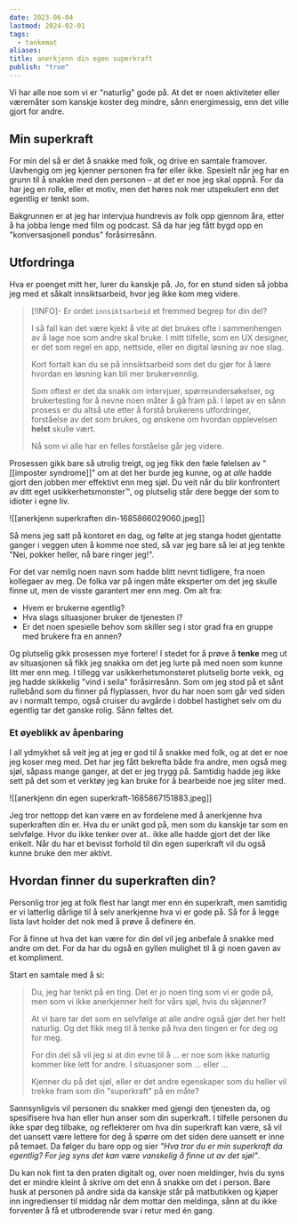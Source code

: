 ```yaml
---
date: 2023-06-04
lastmod: 2024-02-01
tags:
  - tankemat
aliases: 
title: anerkjenn din egen superkraft
publish: "true"
---
```

Vi har alle noe som vi er "naturlig" gode på. At det er noen aktiviteter eller væremåter som kanskje koster deg mindre, sånn energimessig, enn det ville gjort for andre.

## Min superkraft

For min del så er det å snakke med folk, og drive en samtale framover. Uavhengig om jeg kjenner personen fra før eller ikke. Spesielt når jeg har en grunn til å snakke med den personen – at det er noe jeg skal oppnå. For da har jeg en rolle, eller et motiv, men det høres nok mer utspekulert enn det egentlig er tenkt som.

Bakgrunnen er at jeg har intervjua hundrevis av folk opp gjennom åra, etter å ha jobba lenge med film og podcast. Så da har jeg fått bygd opp en "konversasjonell pondus" foråsirresånn.

## Utfordringa

Hva er poenget mitt her, lurer du kanskje på. Jo, for en stund siden så jobba jeg med et såkalt innsiktsarbeid, hvor jeg ikke kom meg videre.

> [!INFO]- Er ordet `innsiktsarbeid` et fremmed begrep for din del?
>
> I så fall kan det være kjekt å vite at det brukes ofte i sammenhengen av å lage noe som andre skal bruke. I mitt tilfelle, som en UX designer, er det som regel en app, nettside, eller en digital løsning av noe slag.
> 
> Kort fortalt kan du se på innsiktsarbeid som det du gjør for å lære hvordan en løsning kan bli mer brukervennlig. 
> 
> Som oftest er det da snakk om intervjuer, spørreundersøkelser, og brukertesting for å nevne noen måter å gå fram på. I løpet av en sånn prosess er du altså ute etter å forstå brukerens utfordringer, forståelse av det som brukes, og ønskene om hvordan opplevelsen **helst** skulle vært.
> 
> Nå som vi alle har en felles forståelse går jeg videre. 

Prosessen gikk bare så utrolig treigt, og jeg fikk den fæle følelsen av "[[imposter syndrome]]" om at det her burde jeg kunne, og at *alle* hadde gjort den jobben mer effektivt enn meg sjøl. Du veit når du blir konfrontert av ditt eget usikkerhetsmonster™, og plutselig står dere begge der som to idioter i egne liv.

![[anerkjenn superkraften din-1685866029060.jpeg]]

Så mens jeg satt på kontoret en dag, og følte at jeg stanga hodet gjentatte ganger i veggen uten å komme noe sted, så var jeg bare så lei at jeg tenkte "Nei, pokker heller, nå bare ringer jeg!". 

For det var nemlig noen navn som hadde blitt nevnt tidligere, fra noen kollegaer av meg. De folka var på ingen måte eksperter om det jeg skulle finne ut, men de visste garantert mer enn meg. Om alt fra:
- Hvem er brukerne egentlig?
- Hva slags situasjoner bruker de tjenesten i?
- Er det noen spesielle behov som skiller seg i stor grad fra en gruppe med brukere fra en annen?

Og plutselig gikk prosessen mye fortere! I stedet for å prøve å **tenke** meg ut av situasjonen så fikk jeg snakka om det jeg lurte på med noen som kunne litt mer enn meg. I tillegg var usikkerhetsmonsteret plutselig borte vekk, og jeg hadde skikkelig "vind i seila" foråsirresånn. Som om jeg stod på et sånt rullebånd som du finner på flyplassen, hvor du har noen som går ved siden av i normalt tempo, også cruiser du avgårde i dobbel hastighet selv om du egentlig tar det ganske rolig. Sånn føltes det.

### Et øyeblikk av åpenbaring

I all ydmykhet så veit jeg at jeg er god til å snakke med folk, og at det er noe jeg koser meg med. Det har jeg fått bekrefta både fra andre, men også meg sjøl, såpass mange ganger, at det er jeg trygg på. Samtidig hadde jeg ikke sett på det som et verktøy jeg kan bruke for å bearbeide noe jeg sliter med.

![[anerkjenn din egen superkraft-1685867151883.jpeg]]

Jeg tror nettopp det kan være en av fordelene med å anerkjenne hva superkraften din er. Hva du er unikt god på, men som du kanskje tar som en selvfølge. Hvor du ikke tenker over at.. ikke alle hadde gjort det der like enkelt. Når du har et bevisst forhold til din egen superkraft vil du også kunne bruke den mer aktivt.

## Hvordan finner du superkraften din?

Personlig tror jeg at folk flest har langt mer enn én superkraft, men samtidig er vi latterlig dårlige til å selv anerkjenne hva vi er gode på. Så for å legge lista lavt holder det nok med å prøve å definere én.

For å finne ut hva det kan være for din del vil jeg anbefale å snakke med andre om det. For da har du også en gyllen mulighet til å gi noen gaven av et kompliment.

Start en samtale med å si:

> Du, jeg har tenkt på en ting. Det er jo noen ting som vi er gode på, men som vi ikke anerkjenner helt for vårs sjøl, hvis du skjønner?
> 
> At vi bare tar det som en selvfølge at alle andre også gjør det her helt naturlig. Og det fikk meg til å tenke på hva den tingen er for deg og for meg.
> 
> For din del så vil jeg si at din evne til å ... er noe som ikke naturlig kommer like lett for andre. I situasjoner som ... eller ... 
> 
> Kjenner du på det sjøl, eller er det andre egenskaper som du heller vil trekke fram som din "superkraft" på en måte?

Sannsynligvis vil personen du snakker med gjengi den tjenesten da, og spesifisere hva han eller hun anser som din superkraft. I tilfelle personen du ikke spør deg tilbake, og reflekterer om hva din superkraft kan være, så vil det uansett være lettere for deg å spørre om det siden dere uansett er inne på temaet. Da følger du bare opp og sier *"Hva tror du er min superkraft da egentlig? For jeg syns det kan være vanskelig å finne ut av det sjøl"*.

Du kan nok fint ta den praten digitalt og, over noen meldinger, hvis du syns det er mindre kleint å skrive om det enn å snakke om det i person. Bare husk at personen på andre sida da kanskje står på matbutikken og kjøper inn ingredienser til middag når dem mottar den meldinga, sånn at du ikke forventer å få et utbroderende svar i retur med én gang.
